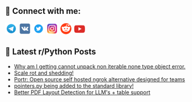 ## 🔎 Connect with me:
[<img src="https://github.com/bullbesh/bullbesh/blob/main/images/Telegram.png" width="32" height="32" />](https://t.me/bullbesh)
[<img src="https://github.com/bullbesh/bullbesh/blob/main/images/VK.png" width="32" height="32" />](https://vk.com/bullbesh)
[<img src="https://github.com/bullbesh/bullbesh/blob/main/images/Twitter.png" width="32" height="32" />](https://twitter.com/bullbesh1)
[<img src="https://github.com/bullbesh/bullbesh/blob/main/images/Instagram.png" width="32" height="32" />](https://www.instagram.com/bullbesh)
[<img src="https://github.com/bullbesh/bullbesh/blob/main/images/Reddit.png" width="32" height="32" />](https://www.reddit.com/user/bullbesh)
[<img src="https://github.com/bullbesh/bullbesh/blob/main/images/YouTube.png" width="32" height="32" />](https://www.youtube.com/channel/UCtfjRs6uzgq5mfm8S06WTcg)

## 📕 Latest r/Python Posts
<!-- BLOG-POST-LIST:START -->
- [Why am I getting cannot unpack non iterable none type object error.](https://www.reddit.com/r/Python/comments/1btb7be/why_am_i_getting_cannot_unpack_non_iterable_none/)
- [Scale rot and shedding!](https://www.reddit.com/r/Python/comments/1btamro/scale_rot_and_shedding/)
- [Portr: Open source self hosted ngrok alternative designed for teams](https://www.reddit.com/r/Python/comments/1bt9hyd/portr_open_source_self_hosted_ngrok_alternative/)
- [pointers.py being added to the standard library!](https://www.reddit.com/r/Python/comments/1bt7rnw/pointerspy_being_added_to_the_standard_library/)
- [Better PDF Layout Detection for LLM&#39;s + table support](https://www.reddit.com/r/Python/comments/1bt7ik3/better_pdf_layout_detection_for_llms_table_support/)
<!-- BLOG-POST-LIST:END -->
